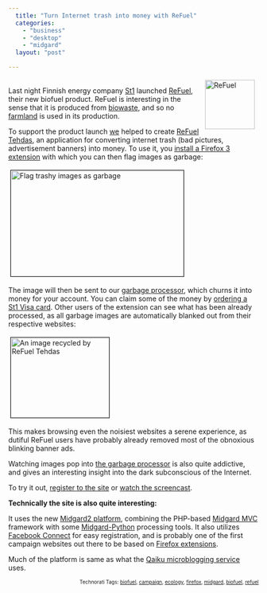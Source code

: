 ```yaml
---
  title: "Turn Internet trash into money with ReFuel"
  categories: 
    - "business"
    - "desktop"
    - "midgard"
  layout: "post"

---
```

<p>
<img src="https://s3.eu-central-1.amazonaws.com/bergie-iki-fi/re_fuel_logo.jpg" height="99" width="100" border="0" align="right" hspace="8" vspace="4" alt="ReFuel" title="ReFuel" />
<br />Last night Finnish energy company <a href="http://www.st1.fi/">St1</a> launched <a href="http://www.refuel.fi/">ReFuel</a>, their new biofuel product. ReFuel is interesting in the sense that it is produced from <a href="http://www.greenstar.ie/htm/02_business_customers/bio_waste.htm">biowaste</a>, and so no <a href="http://blog.syracuse.com/green/2009/03/food_vs_fuel_should_farmland_b.html">farmland</a> is used in its production.
</p><p>
To support the product launch <a href="http://nemein.com/">we</a> helped to create <a href="http://refuel.st1.fi/">ReFuel Tehdas</a>, an application for converting internet trash (bad pictures, advertisement banners) into money. To use it, you <a href="http://refuel.st1.fi/">install a Firefox 3 extension</a> with which you can then flag images as garbage:
</p><p>
<a href="https://s3.eu-central-1.amazonaws.com/bergie-iki-fi/refuel-flag-images-as-garbage.png" onclick="window.open('http://bergie.iki.fi/midcom-serveattachmentguid-6e979c1a1eae11de8a3767b15580aeb4aeb4/refuel-flag-images-as-garbage.png','popup','width=457,height=279,scrollbars=no,resizable=yes,toolbar=no,directories=no,location=no,menubar=no,status=yes,left=0,top=0');return false"><img src="https://s3.eu-central-1.amazonaws.com/bergie-iki-fi/refuel-flag-images-as-garbage-tm.jpg" height="213" width="348" border="1" hspace="4" vspace="4" alt="Flag trashy images as garbage" title="Flag trashy images as garbage" /></a>
</p><p>
The image will then be sent to our <a href="http://refuel.st1.fi/tehdas/">garbage processor</a>, which churns it into money for your account. You can claim some of the money by <a href="http://refuel.st1.fi/tilaa/">ordering a St1 Visa card</a>. Other users of the extension can see what has been already processed, as all garbage images are automatically blanked out from their respective websites:
</p><p>
<img src="https://s3.eu-central-1.amazonaws.com/bergie-iki-fi/refuel-blanked-image-tanssiitahtien.jpg" height="161" width="198" border="1" hspace="4" vspace="4" alt="An image recycled by ReFuel Tehdas" title="An image recycled by ReFuel Tehdas" />
</p><p>
This makes browsing even the noisiest websites a serene experience, as dutiful ReFuel users have probably already removed most of the obnoxious blinking banner ads.
</p><p>
Watching images pop into <a href="http://refuel.st1.fi/tehdas/">the garbage processor</a> is also quite addictive, and gives an interesting insight into the dark subconscious of the Internet.
</p><p>
To try it out, <a href="http://refuel.st1.fi/profiili/registration/">register to the site</a> or <a href="http://refuel.st1.fi/style/media/refuel_video.swf">watch the screencast</a>.
</p><p>
<strong>Technically the site is also quite interesting:</strong>
</p><p>
It uses the new <a href="http://www.midgard-project.org/midgard2/">Midgard2 platform</a>, combining the PHP-based <a href="http://bergie.iki.fi/blog/midcom_3_at_a_glance/">Midgard MVC</a> framework with some <a href="http://www.midgard-project.org/documentation/python_midgard/">Midgard-Python</a> processing tools. It also utilizes <a href="http://developers.facebook.com/connect.php">Facebook Connect</a> for easy registration, and is probably one of the first campaign websites out there to be based on <a href="http://en.wikipedia.org/wiki/Firefox_extension">Firefox extensions</a>.
</p><p>
Much of the platform is same as what the <a href="http://www.qaiku.com/">Qaiku microblogging service</a> uses.
</p>
<p style="text-align:right;font-size:10px;">Technorati Tags: <a href="http://www.technorati.com/tag/biofuel" rel="tag">biofuel</a>, <a href="http://www.technorati.com/tag/campaign" rel="tag">campaign</a>, <a href="http://www.technorati.com/tag/ecology" rel="tag">ecology</a>, <a href="http://www.technorati.com/tag/firefox" rel="tag">firefox</a>, <a href="http://www.technorati.com/tag/midgard" rel="tag">midgard</a>, <a href="http://www.technorati.com/tag/biofuel" rel="tag">biofuel</a>, <a href="http://www.technorati.com/tag/refuel" rel="tag">refuel</a></p>
